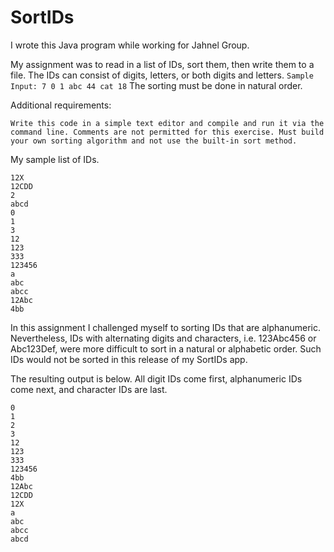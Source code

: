 # SortIDs

I wrote this Java program while working for Jahnel Group. 

My assignment was to read in a list of IDs, sort them, then write them to a file.  The IDs can consist of digits, letters, or both digits and letters. `Sample Input: 7 0 1 abc 44 cat 18` The sorting must be done in natural order. 

Additional requirements: 

`Write this code in a simple text editor and compile and run it via the command line. Comments are not permitted for this exercise. Must build your own sorting algorithm and not use the built-in sort method.`

 My sample list of IDs. 
```
12X
12CDD
2
abcd
0
1
3
12
123
333
123456
a
abc
abcc
12Abc
4bb
```

In this assignment I challenged myself to sorting IDs that are alphanumeric. Nevertheless, IDs with alternating digits and characters, i.e. 123Abc456 or Abc123Def, were more difficult to sort in a natural or alphabetic order. Such IDs would not be sorted in this release of my SortIDs app. 

The resulting output is below. All digit IDs come first, alphanumeric IDs come next, and character IDs are last. 
```
0
1
2
3
12
123
333
123456
4bb
12Abc
12CDD
12X
a
abc
abcc
abcd
```

